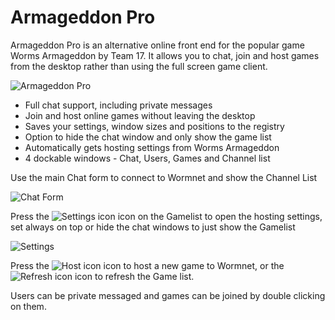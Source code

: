 # Armageddon Pro

Armageddon Pro is an alternative online front end for the popular game Worms Armageddon by Team 17. It allows you to chat, join and host games from the desktop rather than using the full screen game client.

![Armageddon Pro](http://www.zinc.london/images/ArmageddonPro/Main3.png)
 - Full chat support, including private messages
 - Join and host online games without leaving the desktop
 - Saves your settings, window sizes and positions to the registry
 - Option to hide the chat window and only show the game list
 - Automatically gets hosting settings from Worms Armageddon
 - 4 dockable windows - Chat, Users, Games and Channel list

Use the main Chat form to connect to Wormnet and show the Channel List

![Chat Form](http://www.zinc.london/images/ArmageddonPro/Connect.png)

Press the ![Settings icon](http://www.zinc.london/images/ArmageddonPro/settings2.gif) icon on the Gamelist  to open the hosting settings, set always on top or hide the chat windows to just show the Gamelist

![Settings](http://www.zinc.london/images/ArmageddonPro/Settings.png)

Press the ![Host icon](http://www.zinc.london/images/ArmageddonPro/host2.gif) icon to host a new game to Wormnet, or the ![Refresh icon](http://www.zinc.london/images/ArmageddonPro/refresh3.gif) icon to refresh the Game list.

Users can be private messaged and games can be joined by double clicking on them.
